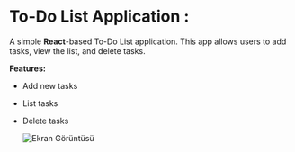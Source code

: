 # To-Do List Application :

A simple **React**-based To-Do List application. This app allows users to add tasks, view the list, and delete tasks.

**Features:**

* Add new tasks
* List tasks
* Delete tasks



 
  ![Ekran Görüntüsü](https://github.com/inci1kabak/TO_DO_LIST/blob/main/public/img/SS.png?raw=true)

  
